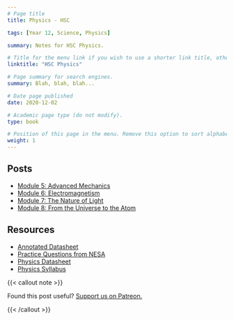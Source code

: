 ```yaml
---
# Page title
title: Physics - HSC

tags: [Year 12, Science, Physics]

summary: Notes for HSC Physics.

# Title for the menu link if you wish to use a shorter link title, otherwise remove this option.
linktitle: "HSC Physics"

# Page summary for search engines.
summary: Blah, blah, blah...

# Date page published
date: 2020-12-02

# Academic page type (do not modify).
type: book

# Position of this page in the menu. Remove this option to sort alphabetically.
weight: 1
---
```


## Posts

- [Module 5: Advanced Mechanics](physics-module-5)
- [Module 6: Electromagnetism](physics-module-6)
- [Module 7: The Nature of Light](physics-module-7)
- [Module 8: From the Universe to the Atom](physics-module-8)

## Resources

- [Annotated Datasheet](resource-annotated-datasheet/)
- [Practice Questions from NESA](resource-nesa-bonus-questions/)
- [Physics Datasheet](https://datasheets.schoolnotes.xyz/physics.pdf)
- [Physics Syllabus](/nesa/ca65f106-4fb3-4aed-987c-1a9ba3427a31/physics-stage-6-syllabus-2017.pdf?MOD=AJPERES&CVID=)

{{< callout note >}}

Found this post useful? [Support us on Patreon.](https://patreon.com/schoolnotes)

{{< /callout >}}
